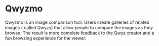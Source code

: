 
<h1>Qwyzmo</h1>

<p>Qwyzmo is an image comparison tool. 
Users create galleries of related images ( called Qwyzs)
that allow people to compare the images as they browse.  The result is
more complete feedback to the Qwyz creator and a fun browsing experience for 
the viewer.</p>
